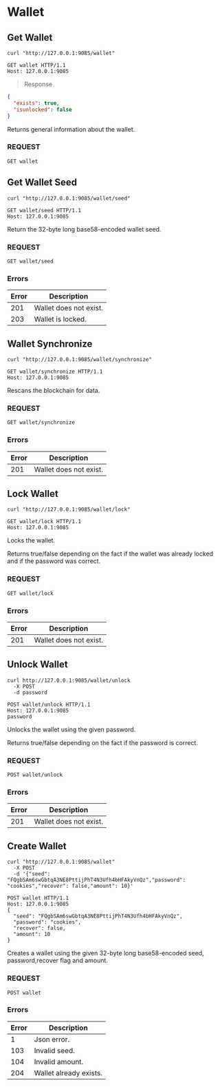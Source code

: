 # Wallet

## Get Wallet

```shell
curl "http://127.0.0.1:9085/wallet"
```

```http
GET wallet HTTP/1.1
Host: 127.0.0.1:9085
```

> Response

```json
{
  "exists": true,
  "isunlocked": false
}
```

Returns general information about the wallet.

### REQUEST

`GET wallet`


## Get Wallet Seed

```shell
curl "http://127.0.0.1:9085/wallet/seed"
```

```http
GET wallet/seed HTTP/1.1
Host: 127.0.0.1:9085
```

Return the 32-byte long base58-encoded wallet seed.

### REQUEST

`GET wallet/seed`

### Errors

| Error | Description |
| --- | --- |
| 201 | Wallet does not exist. |
| 203 | Wallet is locked. |

## Wallet Synchronize

```shell
curl "http://127.0.0.1:9085/wallet/synchronize"
```

```http
GET wallet/synchronize HTTP/1.1
Host: 127.0.0.1:9085
```

Rescans the blockchain for data.

### REQUEST

`GET wallet/synchronize`

### Errors

| Error | Description |
| --- | --- |
| 201 | Wallet does not exist. |

## Lock Wallet

```shell
curl "http://127.0.0.1:9085/wallet/lock"
```

```http
GET wallet/lock HTTP/1.1
Host: 127.0.0.1:9085
```

Locks the wallet.

Returns true/false depending on the fact if the wallet was already locked and if the password was correct.

### REQUEST

`GET wallet/lock`

### Errors

| Error | Description |
| --- | --- |
| 201 | Wallet does not exist. |

## Unlock Wallet

```shell
curl http://127.0.0.1:9085/wallet/unlock
  -X POST
  -d password
```

```http
POST wallet/unlock HTTP/1.1
Host: 127.0.0.1:9085
password
```

Unlocks the wallet using the given password.

Returns true/false depending on the fact if the password is correct.

### REQUEST

<!-- `POST wallet/unlock` -->
`POST wallet/unlock`


### Errors

| Error | Description |
| --- | --- |
| 201 | Wallet does not exist. |

## Create Wallet

```shell
curl "http://127.0.0.1:9085/wallet"
  -X POST
  -d '{"seed": "FQgbSAm6swGbtqA3NE8PttijPhT4N3Ufh4bHFAkyVnQz","password": "cookies","recover": false,"amount": 10}'
```

```http
POST wallet HTTP/1.1
Host: 127.0.0.1:9085
{
  "seed": "FQgbSAm6swGbtqA3NE8PttijPhT4N3Ufh4bHFAkyVnQz",
  "password": "cookies",
  "recover": false,
  "amount": 10
}
```

Creates a wallet using the given 32-byte long base58-encoded seed, password,recover flag and amount.

### REQUEST

`POST wallet`

### Errors

| Error | Description |
| --- | --- |
| 1 | Json error. |
| 103 | Invalid seed. |
| 104 | Invalid amount. |
| 204 | Wallet already exists. |
